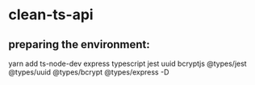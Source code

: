 # clean-ts-api

## preparing the environment:
yarn add ts-node-dev express typescript jest uuid bcryptjs @types/jest @types/uuid @types/bcrypt @types/express -D